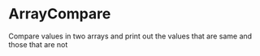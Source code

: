 # ArrayCompare
Compare values in two arrays and print out the values that are same and those that are not
